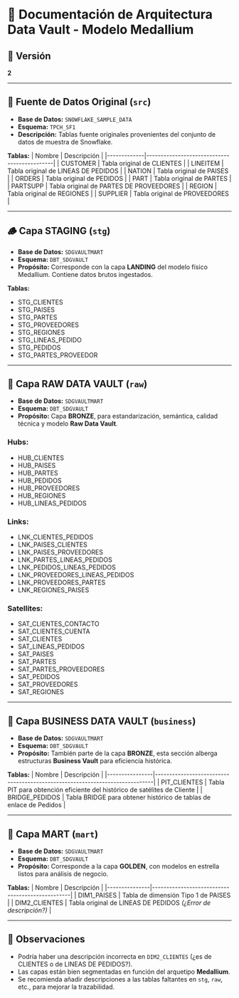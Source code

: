 
# 📘 Documentación de Arquitectura Data Vault - Modelo Medallium

## 🔢 Versión
**2**

---

## 📂 Fuente de Datos Original (`src`)
- **Base de Datos:** `SNOWFLAKE_SAMPLE_DATA`
- **Esquema:** `TPCH_SF1`
- **Descripción:** Tablas fuente originales provenientes del conjunto de datos de muestra de Snowflake.

**Tablas:**
| Nombre      | Descripción                                 |
|-------------|---------------------------------------------|
| CUSTOMER    | Tabla original de CLIENTES                  |
| LINEITEM    | Tabla original de LINEAS DE PEDIDOS         |
| NATION      | Tabla original de PAISES                    |
| ORDERS      | Tabla original de PEDIDOS                   |
| PART        | Tabla original de PARTES                    |
| PARTSUPP    | Tabla original de PARTES DE PROVEEDORES     |
| REGION      | Tabla original de REGIONES                  |
| SUPPLIER    | Tabla original de PROVEEDORES               |

---

## 🪵 Capa STAGING (`stg`)
- **Base de Datos:** `SDGVAULTMART`
- **Esquema:** `DBT_SDGVAULT`
- **Propósito:** Corresponde con la capa **LANDING** del modelo físico Medallium. Contiene datos brutos ingestados.

**Tablas:**
- STG_CLIENTES  
- STG_PAISES  
- STG_PARTES  
- STG_PROVEEDORES  
- STG_REGIONES  
- STG_LINEAS_PEDIDO  
- STG_PEDIDOS  
- STG_PARTES_PROVEEDOR  

---

## 🧱 Capa RAW DATA VAULT (`raw`)
- **Base de Datos:** `SDGVAULTMART`
- **Esquema:** `DBT_SDGVAULT`
- **Propósito:** Capa **BRONZE**, para estandarización, semántica, calidad técnica y modelo **Raw Data Vault**.

### Hubs:
- HUB_CLIENTES  
- HUB_PAISES  
- HUB_PARTES  
- HUB_PEDIDOS  
- HUB_PROVEEDORES  
- HUB_REGIONES  
- HUB_LINEAS_PEDIDOS  

### Links:
- LNK_CLIENTES_PEDIDOS  
- LNK_PAISES_CLIENTES  
- LNK_PAISES_PROVEEDORES  
- LNK_PARTES_LINEAS_PEDIDOS  
- LNK_PEDIDOS_LINEAS_PEDIDOS  
- LNK_PROVEEDORES_LINEAS_PEDIDOS  
- LNK_PROVEEDORES_PARTES  
- LNK_REGIONES_PAISES  

### Satellites:
- SAT_CLIENTES_CONTACTO  
- SAT_CLIENTES_CUENTA  
- SAT_CLIENTES  
- SAT_LINEAS_PEDIDOS  
- SAT_PAISES  
- SAT_PARTES  
- SAT_PARTES_PROVEEDORES  
- SAT_PEDIDOS  
- SAT_PROVEEDORES  
- SAT_REGIONES  

---

## 🧠 Capa BUSINESS DATA VAULT (`business`)
- **Base de Datos:** `SDGVAULTMART`
- **Esquema:** `DBT_SDGVAULT`
- **Propósito:** También parte de la capa **BRONZE**, esta sección alberga estructuras **Business Vault** para eficiencia histórica.

**Tablas:**
| Nombre         | Descripción                                                                 |
|----------------|-----------------------------------------------------------------------------|
| PIT_CLIENTES   | Tabla PIT para obtención eficiente del histórico de satélites de Cliente   |
| BRIDGE_PEDIDOS | Tabla BRIDGE para obtener histórico de tablas de enlace de Pedidos         |

---

## 🌟 Capa MART (`mart`)
- **Base de Datos:** `SDGVAULTMART`
- **Esquema:** `DBT_SDGVAULT`
- **Propósito:** Corresponde a la capa **GOLDEN**, con modelos en estrella listos para análisis de negocio.

**Tablas:**
| Nombre        | Descripción                                     |
|---------------|-------------------------------------------------|
| DIM1_PAISES   | Tabla de dimensión Tipo 1 de PAISES             |
| DIM2_CLIENTES | Tabla original de LINEAS DE PEDIDOS *(¿Error de descripción?)* |

---

## 📌 Observaciones
- Podría haber una descripción incorrecta en `DIM2_CLIENTES` (¿es de CLIENTES o de LINEAS DE PEDIDOS?).
- Las capas están bien segmentadas en función del arquetipo **Medallium**.
- Se recomienda añadir descripciones a las tablas faltantes en `stg`, `raw`, etc., para mejorar la trazabilidad.
